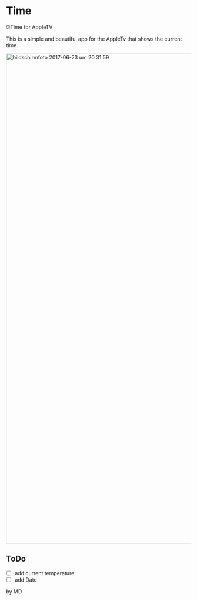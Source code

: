 # Time
⏰Time for AppleTV

This is a simple and beautiful app for the AppleTv that shows the current time.

<img width="1332" alt="bildschirmfoto 2017-06-23 um 20 31 59" src="https://user-images.githubusercontent.com/25595297/27507191-56211fee-58ca-11e7-8cef-3e76a535e757.png">

## ToDo
- [ ] add current temperature
- [ ] add Date

by MD
